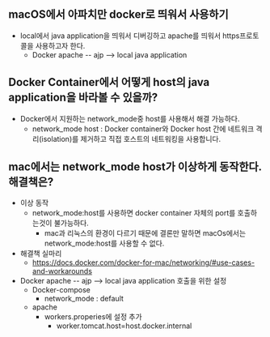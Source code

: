 
## macOS에서 아파치만 docker로 띄워서 사용하기
* local에서 java application을 띄워서 디버깅하고 apache를 띄워서 https프로토콜을 사용하고자 한다.
    * Docker apache -- ajp --> local java application

## Docker Container에서 어떻게 host의 java application을 바라볼 수 있을까?
 * Docker에서 지원하는 network_mode중 host를 사용해서 해결 가능하다.
    * network_mode host : Docker container와 Docker host 간에 네트워크 격리(isolation)를 제거하고 직접 호스트의 네트워킹을 사용합니다.

## mac에서는 network_mode host가 이상하게 동작한다. 해결책은?
* 이상 동작
    * network_mode:host를 사용하면 docker container 자체의 port를 호출하는것이 불가능하다.
        * mac과 리눅스의 환경이 다르기 때문에 결론만 말하면 macOs에서는 network_mode:host를 사용할 수 없다.
* 해결책 실마리
    * https://docs.docker.com/docker-for-mac/networking/#use-cases-and-workarounds
* Docker apache -- ajp --> local java application 호출을 위한 설정
    * Docker-compose
        * network_mode : default
    * apache
        * workers.properies에 설정 추가
            * worker.tomcat.host=host.docker.internal
